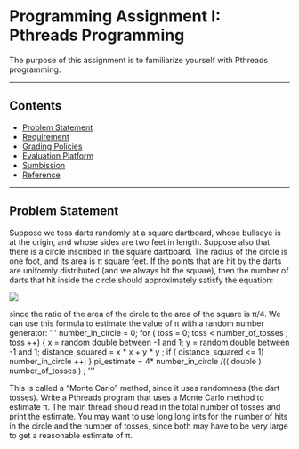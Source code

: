 Programming Assignment I: Pthreads Programming
===========================
The purpose of this assignment is to familiarize yourself with Pthreads programming.


****
Contents
------
* [Problem Statement](#Problem-Statement)
* [Requirement](#Requirement)
* [Grading Policies](#Grading-Policies)
* [Evaluation Platform](#Evaluation-Platform)
* [Sumbission](#Submission) 
* [Reference](#Reference)

****
Problem Statement
------
Suppose we toss darts randomly at a square dartboard, whose bullseye is at the origin, and whose sides are two feet in length. Suppose also that there is a circle inscribed in the square dartboard. The radius of the circle is one foot, and its area is π square feet. If the points that are hit by the darts are uniformly distributed (and we always hit the square), then the number of darts that hit inside the circle should approximately satisfy the equation: 

<img src='https://latex.codecogs.com/gif.latex?\frac{\mathbf{number\;&space;of\;&space;circles}}{\mathbf{total\;number\;of\;tosses}}=&space;\frac{\pi}{4}'/>

since the ratio of the area of the circle to the area of the square is π/4.
We can use this formula to estimate the value of π with a random number generator:
'''
number_in_circle = 0;
for ( toss = 0; toss < number_of_tosses ; toss ++) {
    x = random double between -1 and 1;
    y = random double between -1 and 1;
    distance_squared = x * x + y * y ;
    if ( distance_squared <= 1)
        number_in_circle ++;
    }
pi_estimate = 4* number_in_circle /(( double ) number_of_tosses ) ;
'''

This is called a “Monte Carlo” method, since it uses randomness (the dart tosses). Write a Pthreads program that uses a Monte Carlo method to estimate π. The main thread should read in the total number of tosses and print the estimate. You may want to use long long ints for the number of hits in the circle and the number of tosses, since both may have to be very large to get a reasonable estimate of π.
